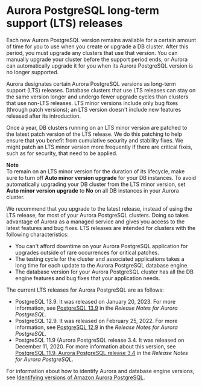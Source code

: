 # Aurora PostgreSQL long\-term support \(LTS\) releases<a name="AuroraPostgreSQL.Updates.LTS"></a>

 Each new Aurora PostgreSQL version remains available for a certain amount of time for you to use when you create or upgrade a DB cluster\. After this period, you must upgrade any clusters that use that version\. You can manually upgrade your cluster before the support period ends, or Aurora can automatically upgrade it for you when its Aurora PostgreSQL version is no longer supported\. 

 Aurora designates certain Aurora PostgreSQL versions as long\-term support \(LTS\) releases\. Database clusters that use LTS releases can stay on the same version longer and undergo fewer upgrade cycles than clusters that use non\-LTS releases\. LTS minor versions include only bug fixes \(through patch versions\); an LTS version doesn't include new features released after its introduction\. 

 Once a year, DB clusters running on an LTS minor version are patched to the latest patch version of the LTS release\. We do this patching to help ensure that you benefit from cumulative security and stability fixes\. We might patch an LTS minor version more frequently if there are critical fixes, such as for security, that need to be applied\. 

**Note**  
To remain on an LTS minor version for the duration of its lifecycle, make sure to turn off **Auto minor version upgrade** for your DB instances\. To avoid automatically upgrading your DB cluster from the LTS minor version, set **Auto minor version upgrade** to **No** on all DB instances in your Aurora cluster\. 

 We recommend that you upgrade to the latest release, instead of using the LTS release, for most of your Aurora PostgreSQL clusters\. Doing so takes advantage of Aurora as a managed service and gives you access to the latest features and bug fixes\. LTS releases are intended for clusters with the following characteristics: 
+  You can't afford downtime on your Aurora PostgreSQL application for upgrades outside of rare occurrences for critical patches\. 
+  The testing cycle for the cluster and associated applications takes a long time for each update to the Aurora PostgreSQL database engine\. 
+  The database version for your Aurora PostgreSQL cluster has all the DB engine features and bug fixes that your application needs\. 

 The current LTS releases for Aurora PostgreSQL are as follows: 
+ PostgreSQL 13\.9\. It was released on January 20, 2023\. For more information, see [ PostgreSQL 13\.9](https://docs.aws.amazon.com/AmazonRDS/latest/AuroraPostgreSQLReleaseNotes/AuroraPostgreSQL.Updates.html#AuroraPostgreSQL.Updates.20180305.139X) in the *Release Notes for Aurora PostgreSQL*\. 
+ PostgreSQL 12\.9\. It was released on February 25, 2022\. For more information, see [ PostgreSQL 12\.9](https://docs.aws.amazon.com/AmazonRDS/latest/AuroraPostgreSQLReleaseNotes/AuroraPostgreSQL.Updates.html#AuroraPostgreSQL.Updates.20180305.129) in the *Release Notes for Aurora PostgreSQL*\. 
+ PostgreSQL 11\.9 \(Aurora PostgreSQL release 3\.4\. It was released on December 11, 2020\. For more information about this version, see [ PostgreSQL 11\.9, Aurora PostgreSQL release 3\.4](https://docs.aws.amazon.com/AmazonRDS/latest/AuroraPostgreSQLReleaseNotes/AuroraPostgreSQL.Updates.html#AuroraPostgreSQL.Updates.20180305.34) in the *Release Notes for Aurora PostgreSQL*\.

For information about how to identify Aurora and database engine versions, see [Identifying versions of Amazon Aurora PostgreSQL](AuroraPostgreSQL.Updates.Versions.md)\.